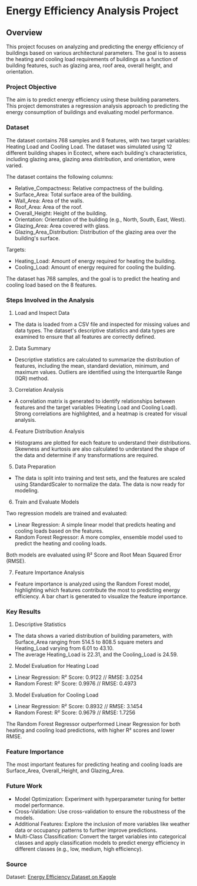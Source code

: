# Energy Efficiency Analysis Project

## Overview

This project focuses on analyzing and predicting the energy efficiency of buildings based on various architectural parameters. The goal is to assess the heating and cooling load requirements of buildings as a function of building features, such as glazing area, roof area, overall height, and orientation. 

### Project Objective

The aim is to predict energy efficiency using these building parameters. This project demonstrates a regression analysis approach to predicting the energy consumption of buildings and evaluating model performance.

### Dataset

The dataset contains 768 samples and 8 features, with two target variables: Heating Load and Cooling Load. The dataset was simulated using 12 different building shapes in Ecotect, where each building's characteristics, including glazing area, glazing area distribution, and orientation, were varied. 

The dataset contains the following columns:

- Relative_Compactness: Relative compactness of the building.
- Surface_Area: Total surface area of the building.
- Wall_Area: Area of the walls.
- Roof_Area: Area of the roof.
- Overall_Height: Height of the building.
- Orientation: Orientation of the building (e.g., North, South, East, West).
- Glazing_Area: Area covered with glass.
- Glazing_Area_Distribution: Distribution of the glazing area over the building's surface.

Targets:

- Heating_Load: Amount of energy required for heating the building.
- Cooling_Load: Amount of energy required for cooling the building.

The dataset has 768 samples, and the goal is to predict the heating and cooling load based on the 8 features.

### Steps Involved in the Analysis

1. Load and Inspect Data
- The data is loaded from a CSV file and inspected for missing values and data types. The dataset's descriptive statistics and data types are examined to ensure that all features are correctly defined.

2. Data Summary
- Descriptive statistics are calculated to summarize the distribution of features, including the mean, standard deviation, minimum, and maximum values. Outliers are identified using the Interquartile Range (IQR) method.

3. Correlation Analysis
- A correlation matrix is generated to identify relationships between features and the target variables (Heating Load and Cooling Load). Strong correlations are highlighted, and a heatmap is created for visual analysis.

4. Feature Distribution Analysis
- Histograms are plotted for each feature to understand their distributions. Skewness and kurtosis are also calculated to understand the shape of the data and determine if any transformations are required.

5. Data Preparation
- The data is split into training and test sets, and the features are scaled using StandardScaler to normalize the data. The data is now ready for modeling.

6. Train and Evaluate Models

Two regression models are trained and evaluated:

- Linear Regression: A simple linear model that predicts heating and cooling loads based on the features.
- Random Forest Regressor: A more complex, ensemble model used to predict the heating and cooling loads.

Both models are evaluated using R² Score and Root Mean Squared Error (RMSE).

7. Feature Importance Analysis
- Feature importance is analyzed using the Random Forest model, highlighting which features contribute the most to predicting energy efficiency. A bar chart is generated to visualize the feature importance.

### Key Results

1. Descriptive Statistics
- The data shows a varied distribution of building parameters, with Surface_Area ranging from 514.5 to 808.5 square meters and Heating_Load varying from 6.01 to 43.10.
- The average Heating_Load is 22.31, and the Cooling_Load is 24.59.

2. Model Evaluation for Heating Load
- Linear Regression: R² Score: 0.9122 // RMSE: 3.0254
- Random Forest: R² Score: 0.9976 // RMSE: 0.4973

3. Model Evaluation for Cooling Load
- Linear Regression: R² Score: 0.8932 // RMSE: 3.1454
- Random Forest: R² Score: 0.9679 // RMSE: 1.7256

The Random Forest Regressor outperformed Linear Regression for both heating and cooling load predictions, with higher R² scores and lower RMSE.

### Feature Importance

The most important features for predicting heating and cooling loads are Surface_Area, Overall_Height, and Glazing_Area.

### Future Work

- Model Optimization: Experiment with hyperparameter tuning for better model performance.
- Cross-Validation: Use cross-validation to ensure the robustness of the models.
- Additional Features: Explore the inclusion of more variables like weather data or occupancy patterns to further improve predictions.
- Multi-Class Classification: Convert the target variables into categorical classes and apply classification models to predict energy efficiency in different classes (e.g., low, medium, high efficiency).

### Source


Dataset: [Energy Efficiency Dataset on Kaggle](https://www.kaggle.com/datasets/ujjwalchowdhury/energy-efficiency-data-set)
